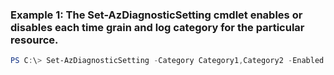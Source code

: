 ### Example 1: The Set-AzDiagnosticSetting cmdlet enables or disables each time grain and log category for the particular resource.
```powershell
PS C:\> Set-AzDiagnosticSetting -Category Category1,Category2 -Enabled $False -MetricCategory MetricCategory1,MetricCategory2 -Name MySetting -ResourceId Resource01 -RetentionEnabled False -RetentionInDays {RetentionInDays} -StorageAccountId /subscriptions/40gpe80s-9sb7-4f07-9042-b1b6a92ja9fk/resourceGroups/activitylogRG/providers/Microsoft.Storage/storageAccounts/activitylogstorageaccount
```

